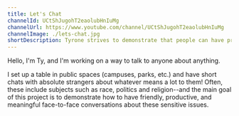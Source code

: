 ```yaml
---
title: Let's Chat
channelId: UCtShJugohT2eaolubHnIuMg
channelUrl: https://www.youtube.com/channel/UCtShJugohT2eaolubHnIuMg
channelImage: ./lets-chat.jpg
shortDescription: Tyrone strives to demonstrate that people can have productive chats about anything.
---
```

Hello, I'm Ty, and I'm working on a way  to talk to anyone about anything.

I set up a table in public spaces (campuses, parks, etc.) and have short chats with absolute strangers about whatever means a lot to them!  Often, these include subjects such as race, politics and religion--and the main goal of this project is to demonstrate how to have friendly, productive, and meaningful face-to-face conversations about these sensitive issues.
